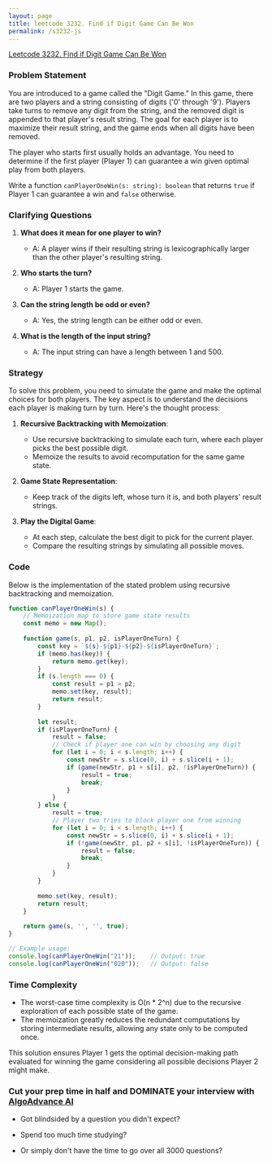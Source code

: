 ```yaml
---
layout: page
title: leetcode 3232. Find if Digit Game Can Be Won
permalink: /s3232-js
---
```

[Leetcode 3232. Find if Digit Game Can Be Won](https://algoadvance.github.io/algoadvance/l3232)
### Problem Statement

You are introduced to a game called the "Digit Game." In this game, there are two players and a string consisting of digits ('0' through '9'). Players take turns to remove any digit from the string, and the removed digit is appended to that player's result string. The goal for each player is to maximize their result string, and the game ends when all digits have been removed.

The player who starts first usually holds an advantage. You need to determine if the first player (Player 1) can guarantee a win given optimal play from both players.

Write a function `canPlayerOneWin(s: string): boolean` that returns `true` if Player 1 can guarantee a win and `false` otherwise.

### Clarifying Questions

1. **What does it mean for one player to win?**
   - A: A player wins if their resulting string is lexicographically larger than the other player's resulting string.

2. **Who starts the turn?**
   - A: Player 1 starts the game.

3. **Can the string length be odd or even?**
   - A: Yes, the string length can be either odd or even.

4. **What is the length of the input string?**
   - A: The input string can have a length between 1 and 500.

### Strategy

To solve this problem, you need to simulate the game and make the optimal choices for both players. The key aspect is to understand the decisions each player is making turn by turn. Here's the thought process:

1. **Recursive Backtracking with Memoization**:
   - Use recursive backtracking to simulate each turn, where each player picks the best possible digit.
   - Memoize the results to avoid recomputation for the same game state.

2. **Game State Representation**:
   - Keep track of the digits left, whose turn it is, and both players' result strings.

3. **Play the Digital Game**:
   - At each step, calculate the best digit to pick for the current player.
   - Compare the resulting strings by simulating all possible moves.

### Code

Below is the implementation of the stated problem using recursive backtracking and memoization.

```javascript
function canPlayerOneWin(s) {
    // Memoization map to store game state results
    const memo = new Map();
    
    function game(s, p1, p2, isPlayerOneTurn) {
        const key = `${s}-${p1}-${p2}-${isPlayerOneTurn}`;
        if (memo.has(key)) {
            return memo.get(key);
        }
        if (s.length === 0) {
            const result = p1 > p2;
            memo.set(key, result);
            return result;
        }
        
        let result;
        if (isPlayerOneTurn) {
            result = false;
            // Check if player one can win by choosing any digit
            for (let i = 0; i < s.length; i++) {
                const newStr = s.slice(0, i) + s.slice(i + 1);
                if (game(newStr, p1 + s[i], p2, !isPlayerOneTurn)) {
                    result = true;
                    break;
                }
            }
        } else {
            result = true;
            // Player two tries to block player one from winning
            for (let i = 0; i < s.length; i++) {
                const newStr = s.slice(0, i) + s.slice(i + 1);
                if (!game(newStr, p1, p2 + s[i], !isPlayerOneTurn)) {
                    result = false;
                    break;
                }
            }
        }
        
        memo.set(key, result);
        return result;
    }
    
    return game(s, '', '', true);
}

// Example usage:
console.log(canPlayerOneWin("21"));    // Output: true
console.log(canPlayerOneWin("020"));   // Output: false
```

### Time Complexity

- The worst-case time complexity is O(n * 2^n) due to the recursive exploration of each possible state of the game.
- The memoization greatly reduces the redundant computations by storing intermediate results, allowing any state only to be computed once.

This solution ensures Player 1 gets the optimal decision-making path evaluated for winning the game considering all possible decisions Player 2 might make.


### Cut your prep time in half and DOMINATE your interview with [AlgoAdvance AI](https://algoAdvance.com)

- Got blindsided by a question you didn't expect?

- Spend too much time studying?

- Or simply don't have the time to go over all 3000 questions?

